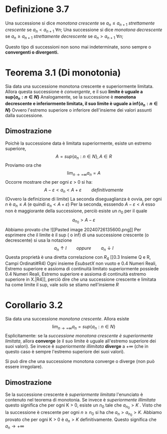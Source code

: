 # Definizione 3.7
Una successione si dice *monotona crescente* se $a_{n} \leq a_{n+1}$ *strettamente crescente* se  $a_{n} < a_{n+1}$ $\forall n$;
Una successione si dice *monotona decrescente* se $a_{n} \geq a_{n+1}$ *strettamente decrescente* se  $a_{n} > a_{n+1}$ $\forall n$;

Questo tipo di successioni non sono mai indeterminate, sono sempre o **convergenti o divergenti.**

# Teorema 3.1 (Di monotonia)

Sia data una successione monotona crescente e superiormente limitata. Allora questa successione è *convergente*, e il suo **limite è uguale a sup{$a_{n}:n \in N$}**
Analogamente, se la successione è **monotona decrescente e inferiormente limitata, il suo limite è uguale a inf{$a_{n}:n \in N$}**
Ovvero l'estremo superiore o inferiore dell'insieme dei valori assunti dalla successione.

## Dimostrazione

Poichè la successione data è limitata superiormente, esiste un estremo superiore,
$$A = sup\{a_{n}:n\in N\}, A \in R$$
Proviamo ora che
$$\lim_{n\to+\infty}a_{n}= A$$
Occorre mostrare che per ogni $\varepsilon$ > 0 si ha:
$$A - \varepsilon<a_{n}< A + \varepsilon \qquad definitivamente$$
(Ovvero la definizione di limite)
La seconda diseguaglianza è ovvia, per ogni $n$ è $a_{n}\leq A$  (e quindi $a_{n}<A +\varepsilon$)
Per la seconda, esssendo $A -\varepsilon < A$ esso non è maggiorante della successione, perciò esiste un $n_0$ per il quale
$$a_{n_{0}}>A -\varepsilon$$
Abbiamo provato che 
![[Pasted image 20240726135600.png]]
Per esprimere che il limite è il sup ( o inf) di una successione crescente (o decrescente) si usa la notazione
$$a_{n}\uparrow l \qquad oppure \qquad  a_{n}\downarrow l$$
Questa proprietà è una diretta correlazione con $R_4$ [[0.3 Insieme Q e R, Campi Ordinati#R4) Ogni insieme $E subset X$ non vuoto e 0.4 Numeri Reali, Estremo superiore e assioma di continuità limitato superiormente possiede 0.4 Numeri Reali, Estremo superiore e assioma di continuità estremo superiore in X.|R4]], perciò dire che una successione crescente e limitata ha come limite il sup, vale solo se stiamo nell'insieme $R$


# Corollario 3.2

Sia data una successione *monotona crescente*. Allora esiste
$$\lim_{n\to+\infty}a_{n}= sup\{a_n:n\in N\}$$
Esplicitamente: se la *successione monotona crescente è superiormente limitata*, allora **converge** (e il suo limite è uguale all'estremo superiore dei suoi valori). Se invece è *superiormente illimitata* **diverge** a $+\infty$ (che in questo caso è sempre l'estremo superiore dei suoi valori).

Si può dire che una successione monotona converge o diverge (non può essere irregolare).


## Dimostrazione

Se la successione crescente è *superiormente limitata* l'enunciato è contenuto nel teorema di monotonia. Se invece è *superiormente illimitata* questo significa che per ogni K > 0, esiste un $n_{0}$ tale che $a_{n_{0}} > K$ . 
Visto che la successione è crescente per ogni $n \geq n_{0}$ si ha che $a_{n}> a_{n_{0}} > K$.
Abbiamo provato che per ogni K > 0 è $a_{n}>K$ definitivamente.
Questo significa che $a_{n} \to +\infty$
